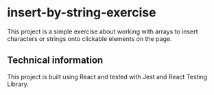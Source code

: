 # insert-by-string-exercise

This project is a simple exercise about working with arrays to insert characters or strings onto clickable elements on the page.

## Technical information

This project is built using React and tested with Jest and React Testing Library.
